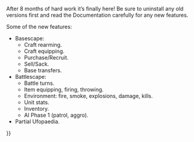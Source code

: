 <noinclude></noinclude>

After 8 months of hard work it’s finally here! Be sure to uninstall any
old versions first and read the Documentation carefully for any new
features.

Some of the new features:

- Basescape:
  - Craft rearming.
  - Craft equipping.
  - Purchase/Recruit.
  - Sell/Sack.
  - Base transfers.
- Battlescape:
  - Battle turns.
  - Item equipping, firing, throwing.
  - Environment: fire, smoke, explosions, damage, kills.
  - Unit stats.
  - Inventory.
  - AI Phase 1 (patrol, aggro).
- Partial Ufopaedia.

}}